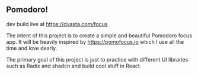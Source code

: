 ## Pomodoro!

dev build live at https://dvasta.com/focus

The intent of this project is to create a simple and beautiful Pomodoro focus app. It will be heavily inspired by https://pomofocus.io which I use all the time and love dearly.

The primary goal of this project is just to practice with different UI libraries such as Radix and shadcn and build cool stuff in React.
